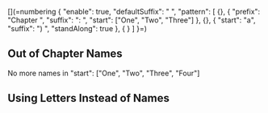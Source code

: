 [](=numbering {
    "enable": true,
    "defaultSuffix": " ",
    "pattern": [
        {},
        { "prefix": "Chapter ", "suffix": ": ", "start": ["One", "Two", "Three"] },
        {},
        { "start": "a", "suffix": ") ", "standAlong": true },
        { }
    ]
}=)

[](include(body.md))

## Out of Chapter Names

No more names in "start": ["One", "Two", "Three", "Four"]

## Using Letters Instead of Names

